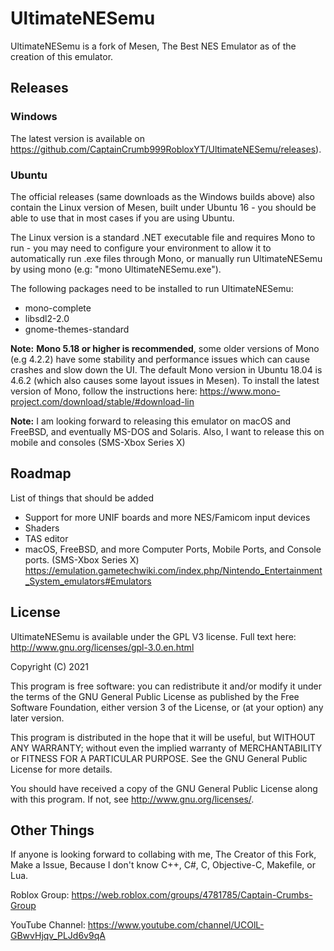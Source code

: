 # UltimateNESemu

UltimateNESemu is a fork of Mesen, The Best NES Emulator as of the creation of this emulator.

## Releases

### Windows

The latest version is available on https://github.com/CaptainCrumb999RobloxYT/UltimateNESemu/releases).

### Ubuntu

The official releases (same downloads as the Windows builds above) also contain the Linux version of Mesen, built under Ubuntu 16 - you should be able to use that in most cases if you are using Ubuntu.

The Linux version is a standard .NET executable file and requires Mono to run - you may need to configure your environment to allow it to automatically run .exe files through Mono, or manually run UltimateNESemu by using mono (e.g: "mono UltimateNESemu.exe").

The following packages need to be installed to run UltimateNESemu:

* mono-complete
* libsdl2-2.0
* gnome-themes-standard

**Note:** **Mono 5.18 or higher is recommended**, some older versions of Mono (e.g 4.2.2) have some stability and performance issues which can cause crashes and slow down the UI.
The default Mono version in Ubuntu 18.04 is 4.6.2 (which also causes some layout issues in Mesen).  To install the latest version of Mono, follow the instructions here: https://www.mono-project.com/download/stable/#download-lin

**Note:** I am looking forward to releasing this emulator on macOS and FreeBSD, and eventually MS-DOS and Solaris. Also, I want to release this on mobile and consoles (SMS-Xbox Series X)

## Roadmap

List of things that should be added

* Support for more UNIF boards and more NES/Famicom input devices
* Shaders
* TAS editor
* macOS, FreeBSD, and more Computer Ports, Mobile Ports, and Console ports. (SMS-Xbox Series X) https://emulation.gametechwiki.com/index.php/Nintendo_Entertainment_System_emulators#Emulators

## License

UltimateNESemu is available under the GPL V3 license.  Full text here: <http://www.gnu.org/licenses/gpl-3.0.en.html>

Copyright (C) 2021

This program is free software: you can redistribute it and/or modify
it under the terms of the GNU General Public License as published by
the Free Software Foundation, either version 3 of the License, or
(at your option) any later version.

This program is distributed in the hope that it will be useful,
but WITHOUT ANY WARRANTY; without even the implied warranty of
MERCHANTABILITY or FITNESS FOR A PARTICULAR PURPOSE.  See the
GNU General Public License for more details.

You should have received a copy of the GNU General Public License
along with this program.  If not, see <http://www.gnu.org/licenses/>.

## Other Things

If anyone is looking forward to collabing with me, The Creator of this Fork, Make a Issue, Because I don't know C++, C#, C, Objective-C, Makefile, or Lua.

Roblox Group: https://web.roblox.com/groups/4781785/Captain-Crumbs-Group

YouTube Channel: https://www.youtube.com/channel/UCOlL-GBwvHjqv_PLJd6v9qA
